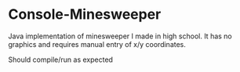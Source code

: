 # Console-Minesweeper
Java implementation of minesweeper I made in high school. It has no graphics and requires manual entry of x/y coordinates.

Should compile/run as expected

